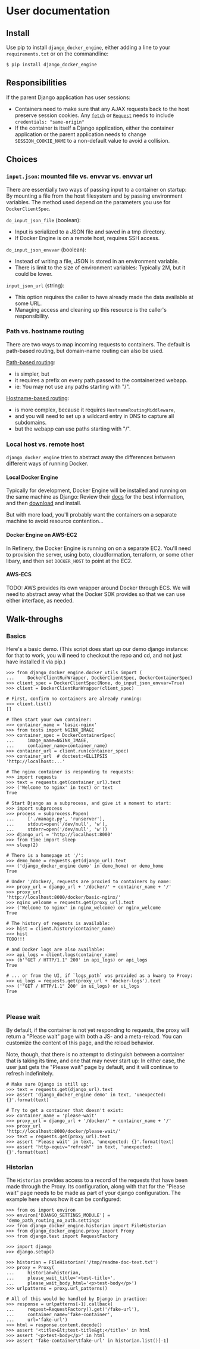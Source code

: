 # User documentation

## Install

Use pip to install `django_docker_engine`, either adding a line to your `requirements.txt`
or on the commandline:
```
$ pip install django_docker_engine
```

## Responsibilities

If the parent Django application has user sessions:
- Containers need to make sure that any AJAX requests back to the host
preserve session cookies. Any
[`fetch`](https://developer.mozilla.org/en-US/docs/Web/API/WindowOrWorkerGlobalScope/fetch#Parameters)
or [`Request`](https://developer.mozilla.org/en-US/docs/Web/API/Request/Request#Parameters)
needs to include `credentials: "same-origin"`
- If the container is itself a Django application, either the container application
or the parent application needs to change `SESSION_COOKIE_NAME` to a non-default value
to avoid a collision.

## Choices

### `input.json`: mounted file vs. envvar vs. envvar url

There are essentially two ways of passing input to a container on startup:
By mounting a file from the host filesystem and by passing environment variables.
The method used depend on the parameters you use for `DockerClientSpec`.

`do_input_json_file` (boolean):
- Input is serialized to a JSON file and saved in a tmp directory.
- If Docker Engine is on a remote host, requires SSH access.

`do_input_json_envvar` (boolean):
- Instead of writing a file, JSON is stored in an environment variable.
- There is limit to the size of environment variables: Typically 2M, but it could be lower.

`input_json_url` (string):
- This option requires the caller to have already made the data available at some URL.
- Managing access and cleaning up this resource is the caller's responsibility.


### Path vs. hostname routing

There are two ways to map incoming requests to containers.
The default is path-based routing, but domain-name routing
can also be used.

[Path-based routing](demo_path_routing_no_auth):
- is simpler, but
- it requires a prefix on every path passed to the containerized webapp.
- ie: You may not use any paths starting with "/".

[Hostname-based routing](demo_host_routing):
- is more complex, because it requires `HostnameRoutingMiddleware`,
- and you will need to set up a wildcard entry in DNS to capture all subdomains.
- but the webapp can use paths starting with "/".

### Local host vs. remote host

`django_docker_engine` tries to abstract away the differences between different ways of running Docker.

#### Local Docker Engine

Typically for development, Docker Engine will be installed and running on the same machine as Django:
Review their [docs](https://docs.docker.com/engine/installation/) for the best information,
and then [download](https://store.docker.com/search?offering=community&type=edition) and install.

But with more load, you'll probably want the containers on a separate machine
to avoid resource contention...

#### Docker Engine on AWS-EC2

In Refinery, the Docker Engine is running on on a separate EC2. You'll need to
provision the server, using boto, cloudformation, terraform, or some other libary,
and then set `DOCKER_HOST` to point at the EC2. 

#### AWS-ECS

TODO: AWS provides its own wrapper around Docker through ECS. We will need to abstract away what the
Docker SDK provides so that we can use either interface, as needed.


## Walk-throughs

### Basics

Here's a basic demo. (This script does start up our demo 
django instance: for that to work, you will need to checkout the repo and cd, 
and not just have installed it via pip.)

```
>>> from django_docker_engine.docker_utils import (
...     DockerClientRunWrapper, DockerClientSpec, DockerContainerSpec)
>>> client_spec = DockerClientSpec(None, do_input_json_envvar=True)
>>> client = DockerClientRunWrapper(client_spec)

# First, confirm no containers are already running:
>>> client.list()
[]

# Then start your own container:
>>> container_name = 'basic-nginx'
>>> from tests import NGINX_IMAGE
>>> container_spec = DockerContainerSpec(
...     image_name=NGINX_IMAGE,
...     container_name=container_name)
>>> container_url = client.run(container_spec)
>>> container_url  # doctest:+ELLIPSIS
'http://localhost:...'

# The nginx container is responding to requests:
>>> import requests
>>> text = requests.get(container_url).text
>>> ('Welcome to nginx' in text) or text
True

# Start Django as a subprocess, and give it a moment to start:
>>> import subprocess
>>> process = subprocess.Popen(
...     ['./manage.py', 'runserver'],
...     stdout=open('/dev/null', 'w'),
...     stderr=open('/dev/null', 'w'))
>>> django_url = 'http://localhost:8000'
>>> from time import sleep
>>> sleep(2)

# There is a homepage at '/':
>>> demo_home = requests.get(django_url).text
>>> ('django_docker_engine demo' in demo_home) or demo_home
True

# Under '/docker/, requests are proxied to containers by name:
>>> proxy_url = django_url + '/docker/' + container_name + '/'
>>> proxy_url
'http://localhost:8000/docker/basic-nginx/'
>>> nginx_welcome = requests.get(proxy_url).text
>>> ('Welcome to nginx' in nginx_welcome) or nginx_welcome
True

# The history of requests is available:
>>> hist = client.history(container_name)
>>> hist
TODO!!!

# and Docker logs are also available:
>>> api_logs = client.logs(container_name)
>>> (b'"GET / HTTP/1.1" 200' in api_logs) or api_logs
True

# ... or from the UI, if `logs_path` was provided as a kwarg to Proxy:
>>> ui_logs = requests.get(proxy_url + 'docker-logs').text
>>> ('"GET / HTTP/1.1" 200' in ui_logs) or ui_logs
True



```

### Please wait

By default, if the container is not yet responding to
requests, the proxy will return a "Please wait" page with both a 
JS- and a meta-reload. You can customize the content of this page, 
and the reload behavior.

Note, though, that there is no attempt to distinguish between a container
that is taking its time, and one that may never start up: In either case,
the user just gets the "Please wait" page by default, and it will continue
to refresh indefinitely.

```
# Make sure Django is still up:
>>> text = requests.get(django_url).text
>>> assert 'django_docker_engine demo' in text, 'unexpected: {}'.format(text)

# Try to get a container that doesn't exist:
>>> container_name = 'please-wait'
>>> proxy_url = django_url + '/docker/' + container_name + '/'
>>> proxy_url
'http://localhost:8000/docker/please-wait/'
>>> text = requests.get(proxy_url).text
>>> assert 'Please wait' in text, 'unexpected: {}'.format(text)
>>> assert 'http-equiv="refresh"' in text, 'unexpected: {}'.format(text)

```

### Historian

The `Historian` provides access to a record of the requests that have been
made through the Proxy. Its configuration, along with that for the "Please wait"
page needs to be made as part of your django configuration. The example here
shows how it can be configured:

```
>>> from os import environ
>>> environ['DJANGO_SETTINGS_MODULE'] = 'demo_path_routing_no_auth.settings'
>>> from django_docker_engine.historian import FileHistorian
>>> from django_docker_engine.proxy import Proxy
>>> from django.test import RequestFactory

>>> import django
>>> django.setup()

>>> historian = FileHistorian('/tmp/readme-doc-text.txt')
>>> proxy = Proxy(
...     historian=historian,
...     please_wait_title='<test-title>',
...     please_wait_body_html='<p>test-body</p>')
>>> urlpatterns = proxy.url_patterns()

# All of this would be handled by Django in practice:
>>> response = urlpatterns[-1].callback(
...     request=RequestFactory().get('/fake-url'),
...     container_name='fake-container',
...     url='fake-url')
>>> html = response.content.decode()
>>> assert '<title>&lt;test-title&gt;</title>' in html
>>> assert '<p>test-body</p>' in html
>>> assert 'fake-container\tfake-url' in historian.list()[-1] 

```